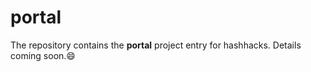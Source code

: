 
portal
======================
The repository contains the **portal** project entry for hashhacks.
Details coming soon.:smile:
